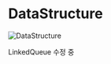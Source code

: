 # DataStructure

![DataStructure](https://github.com/laphayen/DataStructure/assets/29139465/55d71694-c64b-4237-bacb-827086b22a57)

LinkedQueue 수정 중
